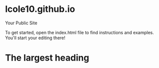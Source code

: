  lcole10.github.io
=====================

Your Public Site

To get started, open the index.html file to find instructions and examples. You'll start your editing there!

# The largest heading
